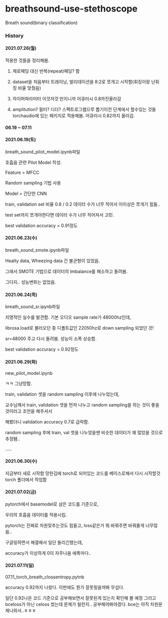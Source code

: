 # breathsound-use-stethoscope
Breath sound(binary classification)

### History

#### 2021.07.26(월)
적용한 것들을 정리해봄.

1. 제로패딩 대신 반복(repeat)패딩? 함

2. dataset을 처음부터 트레이닝, 발리데이션을 8:2로 쪼개고 시작함(휘징이랑 난휘징 비율 맞췄음)

3. 하이퍼파라미터 이것저것 만지니까 어큐러시 0.8까진올라감

4. amplitution? 필터? 디더? 스펙트로그램으루 뽑기이전 단계에서 할수있는 것들 torchaudio에 있는 패키지로 적용해봄. 어큐러시 0.82까지 올라감.



#### 06.19 ~ 07.11
#### 2021.06.19(토)
breath_sound_pilot_model.ipynb파일

호흡음 관련 Pilot Model 작성.

Feature = MFCC

Random sampling 기법 사용

Model = 간단한 CNN

train, validation set 비율 0.8 / 0.2 데이터 수가 너무 적어서 이이상은 쪼개기 힘듦..

test set까지 쪼개야한다면 데이터 수가 너무 적어져서 고민.

best validation accuracy = 0.91정도

#### 2021.06.23(수)
breath_sound_smote.ipynb파일

Healty data, Wheezing data 간 불균형이 있었음.

그래서 SMOTE 기법으로 데이터의 Imbalance를 해소하고 돌려봄.

그다지.. 성능변화는 없었음.


#### 2021.06.24(목)
breath_sound_sr.ipynb파일

치명적인 실수를 발견함. 기본 오디오 sample rate가 48000hz인데,

librosa.load로 불러오던 중 디폴트값인 22050hz로 down sampling 되었던 것!

sr=48000 주고 다시 돌려봄. 성능이 소폭 상승함.

best validation accuracy = 0.92정도

#### 2021.06.29(화)
new_pilot_model.ipynb

ㅋㅋ 그냥망함.

train, validation 셋을 random sampling 이후에 나누었는데,

교수님께서 train, validation 셋을 먼저 나누고 random sampling을 하는 것이 좋을 것이라고 조언을 해주셔서

해봤더니 validation accuracy 0.7로 급락함.

random sampling 후에 train, val 셋을 나누었을땐 비슷한 데이터가 꽤 많았을 것으로 추정됌..

.....

#### 2021.06.30(수)
지금부터 새로 시작함
망한김에 torch로 되어있는 코드를 베이스로해서 다시 시작할것
torch 폴더에서 작업함

#### 2021.07.02(금)
pytorch에서 basemodel로 삼은 코드를 기준으로,

우리의 호흡음 데이터를 적용시킴.

pytorch는 진짜로 차원맞추는것도 힘들고, loss같은거 뭐 바꿔주면 바꿔줄게 너무많음..

구글링하면서 해결해서 일단 돌리긴했는데,

accuracy가 이상하게 0이 자주나옴 에폭마다..

#### 2021.07.11(일)
07.11_torch_breath_clossentropy.pytnb

accuracy 0.92까지 나왔다. 이번에도 뭔가 잘못됬을까봐 무섭다.

일단 0.92나온 코드 기준으로 공부해보면서 잘못된게 있는지 확인해 볼 예정
그리고 bceloss가 아닌 celoss 썼는데 문제가 될런지.. 공부해야봐야겠다.
bce는 아직 차원문제나와서..ㅎㅎㅎ

